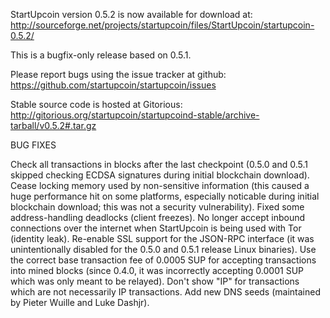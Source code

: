 StartUpcoin version 0.5.2 is now available for download at:
http://sourceforge.net/projects/startupcoin/files/StartUpcoin/startupcoin-0.5.2/

This is a bugfix-only release based on 0.5.1.

Please report bugs using the issue tracker at github:
https://github.com/startupcoin/startupcoin/issues

Stable source code is hosted at Gitorious:
http://gitorious.org/startupcoin/startupcoind-stable/archive-tarball/v0.5.2#.tar.gz

BUG FIXES

Check all transactions in blocks after the last checkpoint (0.5.0 and 0.5.1 skipped checking ECDSA signatures during initial blockchain download).
Cease locking memory used by non-sensitive information (this caused a huge performance hit on some platforms, especially noticable during initial blockchain download; this was
not a security vulnerability).
Fixed some address-handling deadlocks (client freezes).
No longer accept inbound connections over the internet when StartUpcoin is being used with Tor (identity leak).
Re-enable SSL support for the JSON-RPC interface (it was unintentionally disabled for the 0.5.0 and 0.5.1 release Linux binaries).
Use the correct base transaction fee of 0.0005 SUP for accepting transactions into mined blocks (since 0.4.0, it was incorrectly accepting 0.0001 SUP which was only meant to be relayed).
Don't show "IP" for transactions which are not necessarily IP transactions.
Add new DNS seeds (maintained by Pieter Wuille and Luke Dashjr).
